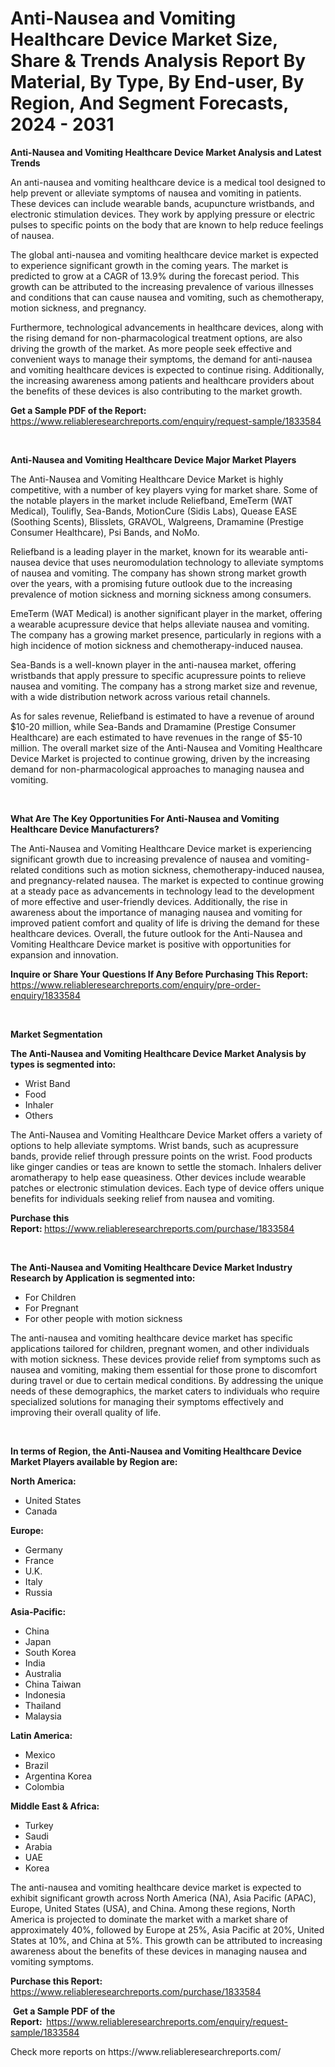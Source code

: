 <p><h1>Anti-Nausea and Vomiting Healthcare Device Market Size, Share & Trends Analysis Report By Material, By Type, By End-user, By Region, And Segment Forecasts, 2024 - 2031</h1></p><p><strong>Anti-Nausea and Vomiting Healthcare Device Market Analysis and Latest Trends</strong></p>
<p><p>An anti-nausea and vomiting healthcare device is a medical tool designed to help prevent or alleviate symptoms of nausea and vomiting in patients. These devices can include wearable bands, acupuncture wristbands, and electronic stimulation devices. They work by applying pressure or electric pulses to specific points on the body that are known to help reduce feelings of nausea.</p><p>The global anti-nausea and vomiting healthcare device market is expected to experience significant growth in the coming years. The market is predicted to grow at a CAGR of 13.9% during the forecast period. This growth can be attributed to the increasing prevalence of various illnesses and conditions that can cause nausea and vomiting, such as chemotherapy, motion sickness, and pregnancy.</p><p>Furthermore, technological advancements in healthcare devices, along with the rising demand for non-pharmacological treatment options, are also driving the growth of the market. As more people seek effective and convenient ways to manage their symptoms, the demand for anti-nausea and vomiting healthcare devices is expected to continue rising. Additionally, the increasing awareness among patients and healthcare providers about the benefits of these devices is also contributing to the market growth.</p></p>
<p><strong>Get a Sample PDF of the Report:&nbsp;</strong> <a href="https://www.reliableresearchreports.com/enquiry/request-sample/1833584">https://www.reliableresearchreports.com/enquiry/request-sample/1833584</a></p>
<p>&nbsp;</p>
<p><strong>Anti-Nausea and Vomiting Healthcare Device Major Market Players</strong></p>
<p><p>The Anti-Nausea and Vomiting Healthcare Device Market is highly competitive, with a number of key players vying for market share. Some of the notable players in the market include Reliefband, EmeTerm (WAT Medical), Toulifly, Sea-Bands, MotionCure (Sidis Labs), Quease EASE (Soothing Scents), Blisslets, GRAVOL, Walgreens, Dramamine (Prestige Consumer Healthcare), Psi Bands, and NoMo.</p><p>Reliefband is a leading player in the market, known for its wearable anti-nausea device that uses neuromodulation technology to alleviate symptoms of nausea and vomiting. The company has shown strong market growth over the years, with a promising future outlook due to the increasing prevalence of motion sickness and morning sickness among consumers.</p><p>EmeTerm (WAT Medical) is another significant player in the market, offering a wearable acupressure device that helps alleviate nausea and vomiting. The company has a growing market presence, particularly in regions with a high incidence of motion sickness and chemotherapy-induced nausea.</p><p>Sea-Bands is a well-known player in the anti-nausea market, offering wristbands that apply pressure to specific acupressure points to relieve nausea and vomiting. The company has a strong market size and revenue, with a wide distribution network across various retail channels.</p><p>As for sales revenue, Reliefband is estimated to have a revenue of around $10-20 million, while Sea-Bands and Dramamine (Prestige Consumer Healthcare) are each estimated to have revenues in the range of $5-10 million. The overall market size of the Anti-Nausea and Vomiting Healthcare Device Market is projected to continue growing, driven by the increasing demand for non-pharmacological approaches to managing nausea and vomiting.</p></p>
<p>&nbsp;</p>
<p><strong>What Are The Key Opportunities For Anti-Nausea and Vomiting Healthcare Device Manufacturers?</strong></p>
<p><p>The Anti-Nausea and Vomiting Healthcare Device market is experiencing significant growth due to increasing prevalence of nausea and vomiting-related conditions such as motion sickness, chemotherapy-induced nausea, and pregnancy-related nausea. The market is expected to continue growing at a steady pace as advancements in technology lead to the development of more effective and user-friendly devices. Additionally, the rise in awareness about the importance of managing nausea and vomiting for improved patient comfort and quality of life is driving the demand for these healthcare devices. Overall, the future outlook for the Anti-Nausea and Vomiting Healthcare Device market is positive with opportunities for expansion and innovation.</p></p>
<p><strong>Inquire or Share Your Questions If Any Before Purchasing This Report:</strong> <a href="https://www.reliableresearchreports.com/enquiry/pre-order-enquiry/1833584">https://www.reliableresearchreports.com/enquiry/pre-order-enquiry/1833584</a></p>
<p>&nbsp;</p>
<p><strong>Market Segmentation</strong></p>
<p><strong>The Anti-Nausea and Vomiting Healthcare Device Market Analysis by types is segmented into:</strong></p>
<p><ul><li>Wrist Band</li><li>Food</li><li>Inhaler</li><li>Others</li></ul></p>
<p><p>The Anti-Nausea and Vomiting Healthcare Device Market offers a variety of options to help alleviate symptoms. Wrist bands, such as acupressure bands, provide relief through pressure points on the wrist. Food products like ginger candies or teas are known to settle the stomach. Inhalers deliver aromatherapy to help ease queasiness. Other devices include wearable patches or electronic stimulation devices. Each type of device offers unique benefits for individuals seeking relief from nausea and vomiting.</p></p>
<p><strong>Purchase this Report:&nbsp;</strong><a href="https://www.reliableresearchreports.com/purchase/1833584">https://www.reliableresearchreports.com/purchase/1833584</a></p>
<p>&nbsp;</p>
<p><strong>The Anti-Nausea and Vomiting Healthcare Device Market Industry Research by Application is segmented into:</strong></p>
<p><ul><li>For Children</li><li>For Pregnant</li><li>For other people with motion sickness</li></ul></p>
<p><p>The anti-nausea and vomiting healthcare device market has specific applications tailored for children, pregnant women, and other individuals with motion sickness. These devices provide relief from symptoms such as nausea and vomiting, making them essential for those prone to discomfort during travel or due to certain medical conditions. By addressing the unique needs of these demographics, the market caters to individuals who require specialized solutions for managing their symptoms effectively and improving their overall quality of life.</p></p>
<p>&nbsp;</p>
<p><strong>In terms of Region, the Anti-Nausea and Vomiting Healthcare Device Market Players available by Region are:</strong></p>
<p>
    <p> <strong> North America: </strong>
        <ul>
            <li>United States</li>
            <li>Canada</li>
        </ul>
        </p> 
    <p> <strong> Europe: </strong>
        <ul>
            <li>Germany</li>
            <li>France</li>
            <li>U.K.</li>
            <li>Italy</li>
            <li>Russia</li>
        </ul>
        </p> 
    <p> <strong> Asia-Pacific: </strong>
        <ul>
            <li>China</li>
            <li>Japan</li>
            <li>South Korea</li>
            <li>India</li>
            <li>Australia</li>
            <li>China Taiwan</li>
            <li>Indonesia</li>
            <li>Thailand</li>
            <li>Malaysia</li>
        </ul>
        </p> 
    <p> <strong> Latin America: </strong>
        <ul>
            <li>Mexico</li>
            <li>Brazil</li>
            <li>Argentina Korea</li>
            <li>Colombia</li>
        </ul>
        </p> 
    <p> <strong> Middle East & Africa: </strong>
        <ul>
            <li>Turkey</li>
            <li>Saudi</li>
            <li>Arabia</li>
            <li>UAE</li>
            <li>Korea</li>
        </ul>
    </p>
    </p>
<p><p>The anti-nausea and vomiting healthcare device market is expected to exhibit significant growth across North America (NA), Asia Pacific (APAC), Europe, United States (USA), and China. Among these regions, North America is projected to dominate the market with a market share of approximately 40%, followed by Europe at 25%, Asia Pacific at 20%, United States at 10%, and China at 5%. This growth can be attributed to increasing awareness about the benefits of these devices in managing nausea and vomiting symptoms.</p></p>
<p><strong>Purchase this Report: </strong><a href="https://www.reliableresearchreports.com/purchase/1833584">https://www.reliableresearchreports.com/purchase/1833584</a></p>
<p>&nbsp;<strong>Get a Sample PDF of the Report:&nbsp;&nbsp;</strong><a href="https://www.reliableresearchreports.com/enquiry/request-sample/1833584">https://www.reliableresearchreports.com/enquiry/request-sample/1833584</a></p>
<p><strong></strong></p>
<p>Check more reports on https://www.reliableresearchreports.com/</p>